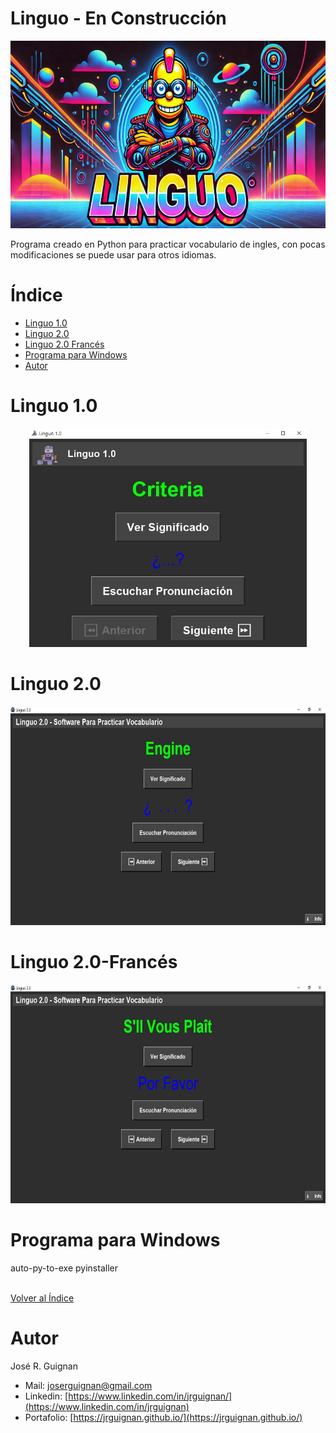 # Linguo - En Construcción

<p align="center">
<img src="images/banner.jpg"  height=300>
</p>

Programa creado en Python para practicar vocabulario de ingles, con pocas modificaciones se puede usar para otros idiomas.

# Índice

* [Linguo 1.0](#Linguo-1.0) 
* [Linguo 2.0](#Linguo-2.0) 
* [Linguo 2.0 Francés](#Linguo-2.0-Francés) 
* [Programa para Windows](#Programa-para-Windows) 
* [Autor](#Autor)


# Linguo 1.0

<p align="center">
<img src="images/linguo_1.jpg"  height=350>
</p>


# Linguo 2.0

<p align="center">
<img src="images/linguo_1i.jpg"  height=350>
</p>



# Linguo 2.0-Francés

<p align="center">
<img src="images/linguo_1f.jpg"  height=350>
</p>

# Programa para Windows

auto-py-to-exe
pyinstaller


<br>[Volver al Índice](#Índice)

# Autor

José R. Guignan
- Mail: joserguignan@gmail.com
- Linkedin: [https://www.linkedin.com/in/jrguignan/](https://www.linkedin.com/in/jrguignan)
- Portafolio: [https://jrguignan.github.io/](https://jrguignan.github.io/)
